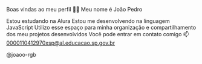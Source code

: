 Boas vindas ao meu perfil 💙💙
Meu nome é João Pedro

Estou estudando na Alura
Estou me desenvolvendo na linguagem JavaScript
Utilizo esse espaço para minha organização e compartilhamento dos meu projetos desenvolvidos
Você pode entrar em contato comigo 📫
0000110412970xsp@al.educacao.sp.gov.br

@joaoo-rgb
